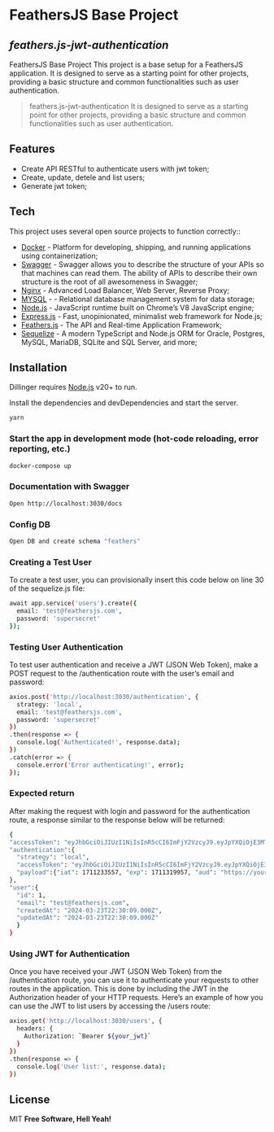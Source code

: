 # FeathersJS Base Project
## _feathers.js-jwt-authentication_
FeathersJS Base Project
This project is a base setup for a FeathersJS application. It is designed to serve as a starting point for other projects, providing a basic structure and common functionalities such as user authentication.

> feathers.js-jwt-authentication
> It is designed to serve as a starting point for
> other projects, providing a basic structure and
> common functionalities such as user authentication.

## Features

- Create API RESTful to authenticate users with jwt token;
- Create, update, detele and list users;
- Generate jwt token;


## Tech

This project uses several open source projects to function correctly::

- [Docker] - Platform for developing, shipping, and running applications using containerization;
- [Swagger] - Swagger allows you to describe the structure of your APIs so that machines can read them. The ability of APIs to describe their own structure is the root of all awesomeness in Swagger;
- [Nginx] - Advanced Load Balancer, Web Server, Reverse Proxy;
- [MYSQL] -  - Relational database management system for data storage;
- [Node.js] - JavaScript runtime built on Chrome’s V8 JavaScript engine;
- [Express.js] - Fast, unopinionated, minimalist web framework for Node.js;
- [Feathers.js] - The API and Real-time Application Framework;
- [Sequelize] - A modern TypeScript and Node.js ORM for Oracle, Postgres, MySQL, MariaDB, SQLite and SQL Server, and more;

## Installation

Dillinger requires [Node.js](https://nodejs.org/) v20+ to run.

Install the dependencies and devDependencies and start the server.

```bash
yarn
```

### Start the app in development mode (hot-code reloading, error reporting, etc.)

```bash
docker-compose up
```

### Documentation with Swagger

```bash
Open http://localhost:3030/docs
```


### Config DB

```bash
Open DB and create schema "feathers"
```

### Creating a Test User
To create a test user, you can provisionally insert this code below on line 30 of the sequelize.js file:
```sh
await app.service('users').create({
  email: 'test@feathersjs.com',
  password: 'supersecret'
});
```

### Testing User Authentication
To test user authentication and receive a JWT (JSON Web Token), make a POST request to the /authentication route with the user’s email and password:
```sh
axios.post('http://localhost:3030/authentication', {
  strategy: 'local',
  email: 'test@feathersjs.com',
  password: 'supersecret'
})
.then(response => {
  console.log('Authenticated!', response.data);
})
.catch(error => {
  console.error('Error authenticating!', error);
});
```

### Expected return
After making the request with login and password for the authentication route, a response similar to the response below will be returned:
```sh
{
"accessToken": "eyJhbGciOiJIUzI1NiIsInR5cCI6ImFjY2VzcyJ9.eyJpYXQiOjE3MTEyMzM1NTcsImV4cCI6MTcxMTMxOTk1NywiYXVkIjoiaHR0cHM6Ly95b3VyZG9tYWluLmNvbSIsImlzcyI6ImZlYXRoZXJzIiwic3ViIjoiMSIsImp0aSI6IjBlOGQwNzE5LTUwYWQtNDE2NC1hNjcyLTRmOGQwMWM2ODhjMiJ9.EpbmX-0eS1SuroIQsbDUQ5DOcIE8WK16KGOaH7weYa4",
"authentication":{
  "strategy": "local",
  "accessToken": "eyJhbGciOiJIUzI1NiIsInR5cCI6ImFjY2VzcyJ9.eyJpYXQiOjE3MTEyMzM1NTcsImV4cCI6MTcxMTMxOTk1NywiYXVkIjoiaHR0cHM6Ly95b3VyZG9tYWluLmNvbSIsImlzcyI6ImZlYXRoZXJzIiwic3ViIjoiMSIsImp0aSI6IjBlOGQwNzE5LTUwYWQtNDE2NC1hNjcyLTRmOGQwMWM2ODhjMiJ9.EpbmX-0eS1SuroIQsbDUQ5DOcIE8WK16KGOaH7weYa4",
  "payload":{"iat": 1711233557, "exp": 1711319957, "aud": "https://yourdomain.com",…}
},
"user":{
  "id": 1,
  "email": "test@feathersjs.com",
  "createdAt": "2024-03-23T22:30:09.000Z",
  "updatedAt": "2024-03-23T22:30:09.000Z"
  }
}
```

### Using JWT for Authentication
Once you have received your JWT (JSON Web Token) from the /authentication route, you can use it to authenticate your requests to other routes in the application. This is done by including the JWT in the Authorization header of your HTTP requests.
Here’s an example of how you can use the JWT to list users by accessing the /users route:
```sh
axios.get('http://localhost:3030/users', {
  headers: {
    Authorization: `Bearer ${your_jwt}`
  }
})
.then(response => {
  console.log('User list:', response.data);
})
```

## License

MIT
**Free Software, Hell Yeah!**

[//]: # (These are reference links used in the body of this note and get stripped out when the markdown processor does its job. There is no need to format nicely because it shouldn't be seen. Thanks SO - http://stackoverflow.com/questions/4823468/store-comments-in-markdown-syntax)
[Docker]: <https://docs.docker.com/>
[Swagger]: <https://github.com/feathersjs-ecosystem/feathers-swagger>
[Nginx]: <https://www.nginx.com/>
[MYSQL]: <https://dev.mysql.com/doc/>
[Node.js]: <https://nodejs.org/docs/latest/api/>
[Feathers.js]: <https://feathersjs.com/api/>
[Express.js]: <https://expressjs.com/en/guide/routing.html>
[Sequelize]: <https://sequelize.org/api/v6/identifiers>
